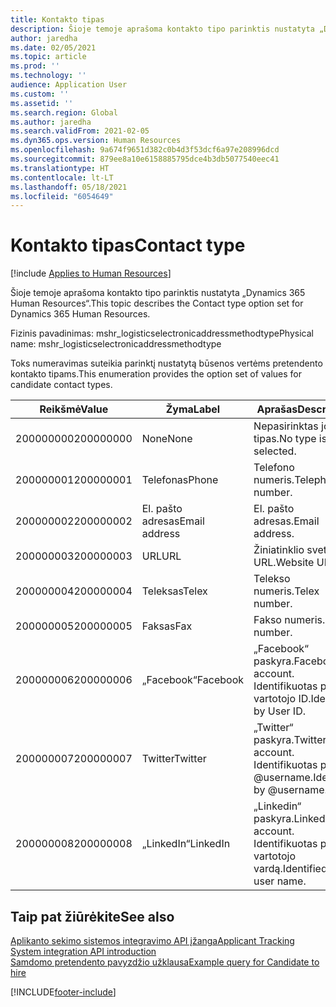 ```yaml
---
title: Kontakto tipas
description: Šioje temoje aprašoma kontakto tipo parinktis nustatyta „Dynamics 365 Human Resources“.
author: jaredha
ms.date: 02/05/2021
ms.topic: article
ms.prod: ''
ms.technology: ''
audience: Application User
ms.custom: ''
ms.assetid: ''
ms.search.region: Global
ms.author: jaredha
ms.search.validFrom: 2021-02-05
ms.dyn365.ops.version: Human Resources
ms.openlocfilehash: 9a674f9651d382c0b4d3f53dcf6a97e208996dcd
ms.sourcegitcommit: 879ee8a10e6158885795dce4b3db5077540eec41
ms.translationtype: HT
ms.contentlocale: lt-LT
ms.lasthandoff: 05/18/2021
ms.locfileid: "6054649"
---
```

# <a name="contact-type"></a><span data-ttu-id="69e10-103">Kontakto tipas</span><span class="sxs-lookup"><span data-stu-id="69e10-103">Contact type</span></span>

[!include [Applies to Human Resources](../includes/applies-to-hr.md)]

<span data-ttu-id="69e10-104">Šioje temoje aprašoma kontakto tipo parinktis nustatyta „Dynamics 365 Human Resources“.</span><span class="sxs-lookup"><span data-stu-id="69e10-104">This topic describes the Contact type option set for Dynamics 365 Human Resources.</span></span>

<span data-ttu-id="69e10-105">Fizinis pavadinimas: mshr_logisticselectronicaddressmethodtype</span><span class="sxs-lookup"><span data-stu-id="69e10-105">Physical name: mshr_logisticselectronicaddressmethodtype</span></span>

<span data-ttu-id="69e10-106">Toks numeravimas suteikia parinktį nustatytą būsenos vertėms pretendento kontakto tipams.</span><span class="sxs-lookup"><span data-stu-id="69e10-106">This enumeration provides the option set of values for candidate contact types.</span></span> 

| <span data-ttu-id="69e10-107">Reikšmė</span><span class="sxs-lookup"><span data-stu-id="69e10-107">Value</span></span> | <span data-ttu-id="69e10-108">Žyma</span><span class="sxs-lookup"><span data-stu-id="69e10-108">Label</span></span> | <span data-ttu-id="69e10-109">Aprašas</span><span class="sxs-lookup"><span data-stu-id="69e10-109">Description</span></span> |
| --- | --- | --- |
| <span data-ttu-id="69e10-110">200000000</span><span class="sxs-lookup"><span data-stu-id="69e10-110">200000000</span></span> | <span data-ttu-id="69e10-111">None</span><span class="sxs-lookup"><span data-stu-id="69e10-111">None</span></span> | <span data-ttu-id="69e10-112">Nepasirinktas joks tipas.</span><span class="sxs-lookup"><span data-stu-id="69e10-112">No type is selected.</span></span> |
| <span data-ttu-id="69e10-113">200000001</span><span class="sxs-lookup"><span data-stu-id="69e10-113">200000001</span></span> | <span data-ttu-id="69e10-114">Telefonas</span><span class="sxs-lookup"><span data-stu-id="69e10-114">Phone</span></span> | <span data-ttu-id="69e10-115">Telefono numeris.</span><span class="sxs-lookup"><span data-stu-id="69e10-115">Telephone number.</span></span> |
| <span data-ttu-id="69e10-116">200000002</span><span class="sxs-lookup"><span data-stu-id="69e10-116">200000002</span></span> | <span data-ttu-id="69e10-117">El. pašto adresas</span><span class="sxs-lookup"><span data-stu-id="69e10-117">Email address</span></span> | <span data-ttu-id="69e10-118">El. pašto adresas.</span><span class="sxs-lookup"><span data-stu-id="69e10-118">Email address.</span></span> |
| <span data-ttu-id="69e10-119">200000003</span><span class="sxs-lookup"><span data-stu-id="69e10-119">200000003</span></span> | <span data-ttu-id="69e10-120">URL</span><span class="sxs-lookup"><span data-stu-id="69e10-120">URL</span></span> | <span data-ttu-id="69e10-121">Žiniatinklio svetainės URL.</span><span class="sxs-lookup"><span data-stu-id="69e10-121">Website URL.</span></span> |
| <span data-ttu-id="69e10-122">200000004</span><span class="sxs-lookup"><span data-stu-id="69e10-122">200000004</span></span> | <span data-ttu-id="69e10-123">Teleksas</span><span class="sxs-lookup"><span data-stu-id="69e10-123">Telex</span></span> | <span data-ttu-id="69e10-124">Telekso numeris.</span><span class="sxs-lookup"><span data-stu-id="69e10-124">Telex number.</span></span> |
| <span data-ttu-id="69e10-125">200000005</span><span class="sxs-lookup"><span data-stu-id="69e10-125">200000005</span></span> | <span data-ttu-id="69e10-126">Faksas</span><span class="sxs-lookup"><span data-stu-id="69e10-126">Fax</span></span> | <span data-ttu-id="69e10-127">Fakso numeris.</span><span class="sxs-lookup"><span data-stu-id="69e10-127">Fax number.</span></span> |
| <span data-ttu-id="69e10-128">200000006</span><span class="sxs-lookup"><span data-stu-id="69e10-128">200000006</span></span> | <span data-ttu-id="69e10-129">„Facebook“</span><span class="sxs-lookup"><span data-stu-id="69e10-129">Facebook</span></span> | <span data-ttu-id="69e10-130">„Facebook“ paskyra.</span><span class="sxs-lookup"><span data-stu-id="69e10-130">Facebook account.</span></span> <span data-ttu-id="69e10-131">Identifikuotas pagal vartotojo ID.</span><span class="sxs-lookup"><span data-stu-id="69e10-131">Identified by User ID.</span></span> |
| <span data-ttu-id="69e10-132">200000007</span><span class="sxs-lookup"><span data-stu-id="69e10-132">200000007</span></span> | <span data-ttu-id="69e10-133">Twitter</span><span class="sxs-lookup"><span data-stu-id="69e10-133">Twitter</span></span> | <span data-ttu-id="69e10-134">„Twitter“ paskyra.</span><span class="sxs-lookup"><span data-stu-id="69e10-134">Twitter account.</span></span> <span data-ttu-id="69e10-135">Identifikuotas pagal @username.</span><span class="sxs-lookup"><span data-stu-id="69e10-135">Identified by @username.</span></span> |
| <span data-ttu-id="69e10-136">200000008</span><span class="sxs-lookup"><span data-stu-id="69e10-136">200000008</span></span> | <span data-ttu-id="69e10-137">„LinkedIn“</span><span class="sxs-lookup"><span data-stu-id="69e10-137">LinkedIn</span></span> | <span data-ttu-id="69e10-138">„Linkedin“ paskyra.</span><span class="sxs-lookup"><span data-stu-id="69e10-138">LinkedIn account.</span></span> <span data-ttu-id="69e10-139">Identifikuotas pagal vartotojo vardą.</span><span class="sxs-lookup"><span data-stu-id="69e10-139">Identified by user name.</span></span> |

## <a name="see-also"></a><span data-ttu-id="69e10-140">Taip pat žiūrėkite</span><span class="sxs-lookup"><span data-stu-id="69e10-140">See also</span></span>

[<span data-ttu-id="69e10-141">Aplikanto sekimo sistemos integravimo API įžanga</span><span class="sxs-lookup"><span data-stu-id="69e10-141">Applicant Tracking System integration API introduction</span></span>](hr-admin-integration-ats-api-introduction.md)<br>
[<span data-ttu-id="69e10-142">Samdomo pretendento pavyzdžio užklausa</span><span class="sxs-lookup"><span data-stu-id="69e10-142">Example query for Candidate to hire</span></span>](hr-admin-integration-ats-api-candidate-to-hire-example-query.md)


[!INCLUDE[footer-include](../includes/footer-banner.md)]